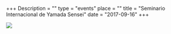 +++
Description = ""
type = "events"
place = ""
title = "Seminario Internacional de Yamada Sensei"
date = "2017-09-16"
+++


<img src="/images/events/poster_seminario_yamada_201709.png" class="img-responsive center-block" />

